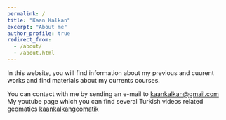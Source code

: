```yaml
---
permalink: /
title: "Kaan Kalkan"
excerpt: "About me"
author_profile: true
redirect_from: 
  - /about/
  - /about.html
---
```


In this website, you will find information about my previous and cuurent works and find materials about my currents courses. 

You can contact with me by sending an e-mail to kaankalkan@gmail.com
My youtube page which you can find several Turkish videos related geomatics [kaankalkangeomatik](https://www.youtube.com/kaankalkangeomatik)

